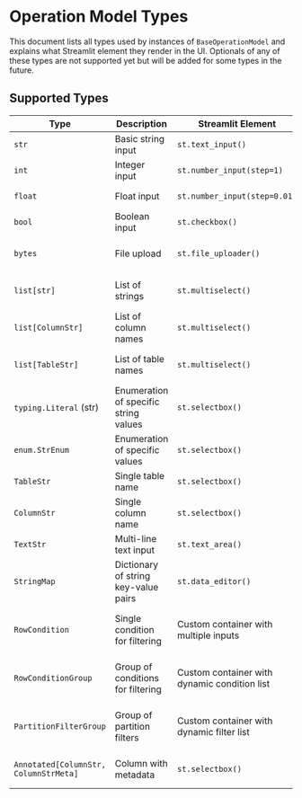 # Operation Model Types

This document lists all types used by instances of `BaseOperationModel` and explains what Streamlit element they render in the UI. Optionals of any of these types are not supported yet but will be added for some types in the future.

## Supported Types

| Type                                  | Description                           | Streamlit Element                            | Notes                                                              |
| ------------------------------------- | ------------------------------------- | -------------------------------------------- | ------------------------------------------------------------------ |
| `str`                                 | Basic string input                    | `st.text_input()`                            | Standard text input field                                          |
| `int`                                 | Integer input                         | `st.number_input(step=1)`                    | Number input with integer step                                     |
| `float`                               | Float input                           | `st.number_input(step=0.01)`                 | Number input with decimal step                                     |
| `bool`                                | Boolean input                         | `st.checkbox()`                              | Checkbox for true/false values                                     |
| `bytes`                               | File upload                           | `st.file_uploader()`                         | File upload widget (used for local file source)                    |
| `list[str]`                           | List of strings                       | `st.multiselect()`                           | Multi-select dropdown for string lists                             |
| `list[ColumnStr]`                     | List of column names                  | `st.multiselect()`                           | Multi-select dropdown with available columns                       |
| `list[TableStr]`                      | List of table names                   | `st.multiselect()`                           | Multi-select dropdown with available tables                        |
| `typing.Literal` (str)             | Enumeration of specific string values | `st.selectbox()`                             | Dropdown with predefined options                                   |
| `enum.StrEnum`                        | Enumeration of specific values        | `st.selectbox()`                             | Dropdown with options predefined in string enum                    |
| `TableStr`                            | Single table name                     | `st.selectbox()`                             | Dropdown with available tables                                     |
| `ColumnStr`                           | Single column name                    | `st.selectbox()`                             | Dropdown with available columns                                    |
| `TextStr`                             | Multi-line text input                 | `st.text_area()`                             | Large text area for multi-line content                             |
| `StringMap`                           | Dictionary of string key-value pairs  | `st.data_editor()`                           | Editable table with key-value columns                              |
| `RowCondition`                        | Single condition for filtering        | Custom container with multiple inputs        | Complex form with column, operator, value, type, and negate fields |
| `RowConditionGroup`                   | Group of conditions for filtering     | Custom container with dynamic condition list | Complex form with add/remove conditions and combine logic          |
| `PartitionFilterGroup`                | Group of partition filters            | Custom container with dynamic filter list    | Similar to RowConditionGroup but for partition filtering           |
| `Annotated[ColumnStr, ColumnStrMeta]` | Column with metadata                  | `st.selectbox()`                             | Same as ColumnStr but with table context metadata                  |
